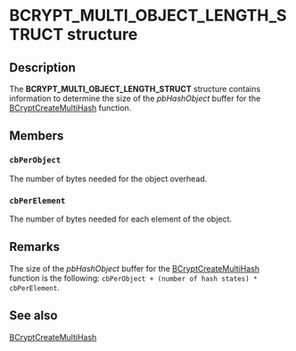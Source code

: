 # BCRYPT_MULTI_OBJECT_LENGTH_STRUCT structure

## Description

The **BCRYPT_MULTI_OBJECT_LENGTH_STRUCT** structure contains information to determine the size of the *pbHashObject* buffer for the [BCryptCreateMultiHash](https://learn.microsoft.com/windows/desktop/api/bcrypt/nf-bcrypt-bcryptcreatemultihash) function.

## Members

### `cbPerObject`

The number of bytes needed for the object overhead.

### `cbPerElement`

The number of bytes needed for each element of the object.

## Remarks

The size of the *pbHashObject* buffer for the [BCryptCreateMultiHash](https://learn.microsoft.com/windows/desktop/api/bcrypt/nf-bcrypt-bcryptcreatemultihash) function is the following: `cbPerObject + (number of hash states) * cbPerElement`.

## See also

[BCryptCreateMultiHash](https://learn.microsoft.com/windows/desktop/api/bcrypt/nf-bcrypt-bcryptcreatemultihash)
